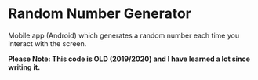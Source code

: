 # Random Number Generator
Mobile app (Android) which generates a random number each time you interact with the screen.

**Please Note: This code is OLD (2019/2020) and I have learned a lot since writing it.**

